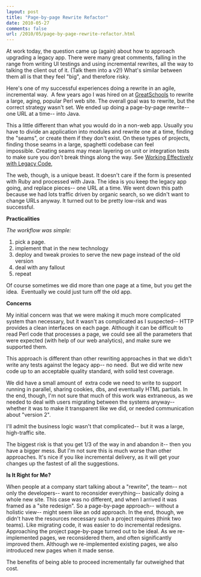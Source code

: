 ```yaml
---
layout: post
title: "Page-by-page Rewrite Refactor"
date: 2010-05-27
comments: false
url: /2010/05/page-by-page-rewrite-refactor.html
---
```


At work today, the question came up (again) about how to approach upgrading a legacy app. There were many great comments, falling in the range from writing UI testings and using incremental rewrites,&nbsp;all the way to talking the client out of it. (Talk them into a v2!) What's similar between them all is that they feel "big", and therefore risky.&nbsp;
  

Here's one of my successful experiences doing a rewrite in an agile, incremental way. &nbsp;A few years ago I was hired on at [GreatSchools](http://greatschools.org/)&nbsp;to rewrite a large, aging, popular Perl web site. The overall goal was to rewrite, but the correct strategy wasn't set. We ended up doing a page-by-page rewrite-- one URL at a time-- into Java.
  

This a little different than what you would do in a non-web app. Usually you have to divide an application into modules and rewrite one at a time, finding the "seams", or create them if they don't exist.&nbsp;On these types of projects, finding those seams in a large, spaghetti codebase can feel impossible.&nbsp;Creating seams may mean layering on unit or integration tests to make sure you don't break things along the way.&nbsp;See&nbsp;[Working Effectively with Legacy Code](http://www.amazon.com/Working-Effectively-Legacy-Michael-Feathers/dp/0131177052),&nbsp;

  

The web, though, is a unique beast. It&nbsp;doesn't care if the form is presented with Ruby and processed with Java.&nbsp;The idea is you keep the legacy app going, and replace pieces-- one URL at a time.&nbsp;We went down this path because we had lots traffic driven by organic search, so we didn't want to change URLs anyway. It turned out to be pretty low-risk and was successful.&nbsp;

  

**Practicalities**

  

  

_The workflow was simple:_

1. pick a page.
2. implement that in the new technology
3. deploy and&nbsp;tweak proxies to serve the new page instead of the old version
4. deal with any fallout
5. repeat

Of course sometimes we did more than one page at a time, but you get the idea. &nbsp;Eventually we could just turn off the old app. &nbsp;

  

**Concerns**

  

My initial concern was that we were making it much more complicated system than necessary, but it wasn't as complicated as I suspected-- HTTP provides a clean interfaces on each page. Although it can be difficult to read Perl code that processes a page, we could see all the parameters that were expected (with help of our web analytics), and make sure we supported them.

  

This approach is different than other rewriting approaches in that we didn't write any tests against the legacy app-- no need. &nbsp;But we did write new code up to an acceptable quality standard, with solid test coverage.

  

We did have a small amount of &nbsp;extra code we need to write to support running in parallel, sharing cookies, dbs, and eventually HTML partials. In the end, though, I'm not sure that much of this work was extraneous, as we needed to deal with users migrating between the systems anyway-- whether it was to make it transparent like we did, or needed communication about "version 2".

  

I'll admit the business logic wasn't that complicated-- but it was a large, high-traffic site.&nbsp;

  

The biggest risk is that you get 1/3 of the way in and abandon it-- then you have a bigger mess. But I'm not sure this is much worse than other approaches. It's nice if you like incremental delivery, as it will get your changes up the fastest of all the suggestions.&nbsp;

  

**Is It Right for Me?**

  

When people at a company start talking about a "rewrite", the team-- not only the developers-- want to reconsider everything-- basically doing a whole new site. This case was no different, and when I arrived it&nbsp;was framed as a "site redesign". So a page-by-page approach-- without a holistic view-- might seem like an odd approach. In the end, though, we didn't have the resources necessary&nbsp;such a project requires&nbsp;(think two teams). Like migrating code, it was easier to do incremental redesigns. Approaching the project page-by-page turned out to be ideal. As we re-implemented pages, we reconsidered them, and often significantly improved them. Although we re-implemented existing pages, we also introduced new pages when it made sense.

  

The benefits of being able to proceed incrementally far outweighed that cost.&nbsp;

  

